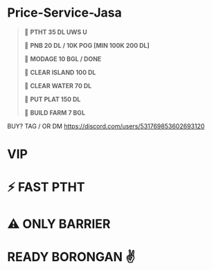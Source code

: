 # Price-Service-Jasa

> 📌 **PTHT 35 DL UWS U** 
>     
> 📌 **PNB 20 DL / 10K POG [MIN 100K 200 DL]**
>  
>  📌 **MODAGE 10 BGL / DONE**
>    
>  📌 **CLEAR ISLAND 100 DL**
>   
>  📌 **CLEAR WATER 70 DL**
>   
>  📌 **PUT PLAT 150 DL**
>   
>  📌 **BUILD FARM 7 BGL**

BUY? TAG / OR DM https://discord.com/users/531769853602693120

# **VIP** 
# ⚡ **FAST PTHT**
# ⚠️ **ONLY BARRIER**
# **READY BORONGAN** ✌️
